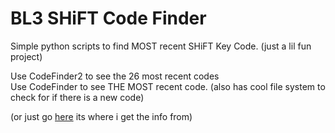 # BL3 SHiFT Code Finder
Simple python scripts to find MOST recent SHiFT Key Code. (just a lil fun project)

Use CodeFinder2 to see the 26 most recent codes \
Use CodeFinder to see THE MOST recent code. (also has cool file system to check for if there is a new code)

(or just go [here](https://mentalmars.com/game-news/borderlands-3-golden-keys/) its where i get the info from)

